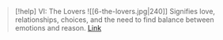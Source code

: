 > [!help]  VI: The Lovers
> ![[6-the-lovers.jpg|240]]
> Signifies love, relationships, choices, and the need to find balance between emotions and reason.
> [Link](https://www.dailytarotdraw.com/the-lovers)
